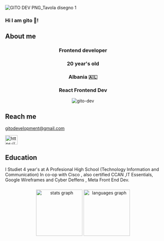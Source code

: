 ![GITO DEV PNG_Tavola disegno 1](https://github.com/gito-development/gito-development/assets/143014381/2209965a-f9f9-4b1b-99a2-105ac3b32c3a)
### Hi I am gito 👋!

## About me
<h3 align="center"> Frontend developer  </h3>
<h3 align="center"> 20 year's old</h3>
<h3 align="center"> Albania 🇦🇱 </h3>
<h3 align="center"> React Frontend Dev</h3>



<p align="center"> <img src="https://komarev.com/ghpvc/?username=gito-dev&label=Profile%20views&color=0e75b6&style=flat" alt="gito-dev" /> </p>



##  Reach me

gitodevelopment@gmail.com

<p align="left">

<a href="https://instagram.com/https://www.instagram.com/gito.dev/" target="blank"><img align="center" src="https://raw.githubusercontent.com/rahuldkjain/github-profile-readme-generator/master/src/images/icons/Social/instagram.svg" alt="https://www.instagram.com/gito.dev/" height="30" width="40" /></a>
</p>

## Education 
I Studiet 4 year's at A Profesional High School (Technology Information and Communication) In co-op with Cisco , also certified CCAN ,IT Essentials, Google Wireframes and Cyber Deffens ,
Meta Front End Dev. 




###
<div align="center">
  <img src="https://github-readme-stats.vercel.app/api?username=Gito-Dev&hide_title=false&hide_rank=false&show_icons=true&include_all_commits=true&count_private=true&disable_animations=false&theme=dracula&locale=en&hide_border=false&order=1" height="150" alt="stats graph"  />

  <img src="https://github-readme-stats.vercel.app/api/top-langs?username=Gito-Dev&locale=en&hide_title=false&layout=compact&card_width=320&langs_count=5&theme=dracula&hide_border=false&order=2" height="150" alt="languages graph"  />
</div>

###















